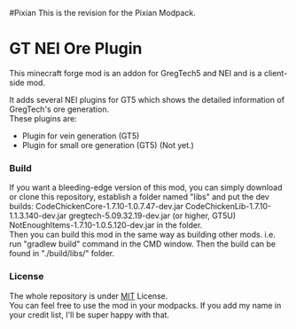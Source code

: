 #Pixian
This is the revision for the Pixian Modpack.

# GT NEI Ore Plugin
This minecraft forge mod is an addon for GregTech5 and NEI and is a client-side mod.

It adds several NEI plugins for GT5 which shows the detailed information of GregTech's ore generation.  
These plugins are:
* Plugin for vein generation (GT5)
* Plugin for small ore generation (GT5) (Not yet.)


### Build
If you want a bleeding-edge version of this mod, you can simply download or clone this repository, establish a folder named "libs" and put the dev builds:
CodeChickenCore-1.7.10-1.0.7.47-dev.jar
CodeChickenLib-1.7.10-1.1.3.140-dev.jar
gregtech-5.09.32.19-dev.jar (or higher, GT5U)
NotEnoughItems-1.7.10-1.0.5.120-dev.jar
in the folder.  
Then you can build this mod in the same way as building other mods. i.e. run "gradlew build" command in the CMD window. Then the build can be found in "./build/libs/" folder.

### License
The whole repository is under [MIT](https://github.com/bartimaeusnek/GTNEIOrePlugin/blob/GT-NH-Mod/LICENSE) License.   
You can feel free to use the mod in your modpacks. If you add my name in your credit list, I'll be super happy with that.
